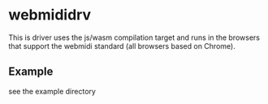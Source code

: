# webmididrv

This is driver uses the js/wasm compilation target and runs in the browsers that support the webmidi standard
(all browsers based on Chrome).

## Example

see the example directory

